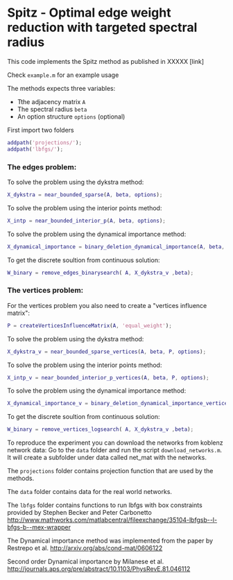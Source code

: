 Spitz - Optimal edge weight reduction with targeted spectral radius
======================
This code implements the Spitz method as published in XXXXX [link]

Check `example.m` for an example usage

The methods expects three variables: 
* Tthe adjacency matrix `A` 
* The spectral radius `beta`
* An option structure `options` (optional)

First import two folders
```matlab
addpath('projections/'); 
addpath('lbfgs/');
``` 

### The edges problem:
To solve the problem using the dykstra method:
```matlab
X_dykstra = near_bounded_sparse(A, beta, options);
``` 
To solve the problem using the interior points method:
```matlab
X_intp = near_bounded_interior_p(A, beta, options);
```
To solve the problem using the dynamical importance method:
```matlab
X_dynamical_importance = binary_deletion_dynamical_importance(A, beta, options);
``` 
To get the discrete soultion from continuous solution:
```matlab
W_binary = remove_edges_binarysearch( A, X_dykstra_v ,beta);
``` 

### The vertices problem:
For the vertices problem you also need to create a "vertices influence matrix":
```matlab
P = createVerticesInfluenceMatrix(A, 'equal_weight');
``` 
To solve the problem using the dykstra method:
```matlab
X_dykstra_v = near_bounded_sparse_vertices(A, beta, P, options);
``` 
To solve the problem using the interior points method:
```matlab
X_intp_v = near_bounded_interior_p_vertices(A, beta, P, options);
``` 
To solve the problem using the dynamical importance method:
```matlab
X_dynamical_importance_v = binary_deletion_dynamical_importance_vertices(A, beta, options);
``` 

To get the discrete soultion from continuous solution:
```matlab
W_binary = remove_vertices_logsearch( A, X_dykstra_v ,beta);
``` 

To reproduce the experiment you can download the networks from koblenz network data:
Go to the `data` folder and run the script `download_networks.m`. 
It will create a subfolder under data called net_mat with the networks.

The `projections` folder contains projection function that are used by the methods.

The `data` folder contains data for the real world networks.

The `lbfgs` folder contains functions to run lbfgs with box constraints provided by Stephen Becker and Peter Carbonetto
http://www.mathworks.com/matlabcentral/fileexchange/35104-lbfgsb--l-bfgs-b--mex-wrapper

The Dynamical importance method was implemented from the paper by Restrepo et al.
http://arxiv.org/abs/cond-mat/0606122

Second order Dynamical importance by Milanese et al.
http://journals.aps.org/pre/abstract/10.1103/PhysRevE.81.046112


